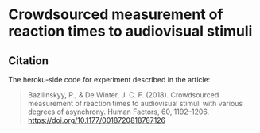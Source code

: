 # Crowdsourced measurement of reaction times to audiovisual stimuli

## Citation
The heroku-side code for experiment described in the article:
> Bazilinskyy, P., & De Winter, J. C. F. (2018). Crowdsourced measurement of reaction times to audiovisual stimuli with various degrees of asynchrony. Human Factors, 60, 1192–1206. https://doi.org/10.1177/0018720818787126
